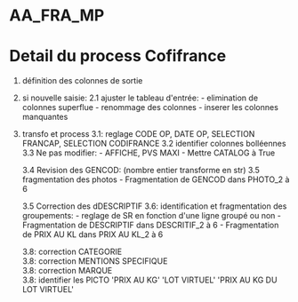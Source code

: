 # AA_FRA_MP

# Detail du process Cofifrance

1. définition des colonnes de sortie
2. si nouvelle saisie:
    2.1 ajuster le tableau d'entrée:
        - elimination de colonnes superflue
        - renommage des colonnes
        - inserer les colonnes manquantes 

3. transfo et process
    3.1: reglage CODE OP, DATE OP, SELECTION FRANCAP, SELECTION CODIFRANCE
    3.2 identifier colonnes bolléennes
    3.3 Ne pas modifier:
        - AFFICHE, PVS MAXI
        - Mettre CATALOG à True
    
    3.4 Revision des GENCOD: (nombre entier transforme en str)
    3.5 fragmentation des photos
        - Fragmentation de GENCOD dans PHOTO_2 à 6

    3.5 Correction des dDESCRIPTIF
    3.6: identification et fragmentation des groupements:
        - reglage de SR en fonction d'une ligne groupé ou non
        - Fragmentation de DESCRIPTIF dans DESCRITIF_2 à 6
        - Fragmentation de PRIX AU KL dans PRIX AU KL_2 à 6
    
    3.8: correction  CATEGORIE   
        3.8: correction  MENTIONS SPECIFIQUE   
        3.8: correction  MARQUE   
                3.8: identifier les PICTO 
                'PRIX AU KG'
                'LOT VIRTUEL'
                'PRIX AU KG DU LOT VIRTUEL'




